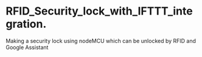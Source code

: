 # RFID_Security_lock_with_IFTTT_integration.
Making a security lock using nodeMCU which can be unlocked by RFID and Google Assistant
